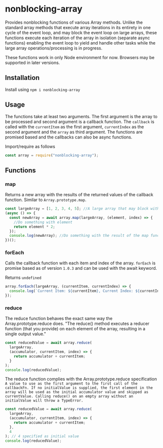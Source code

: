 # nonblocking-array

Provides nonblocking functions of various Array methods. Unlike the standard array methods that execute array iterations in its entirety in one cycle of the event loop, and may block the event loop on large arrays, these functions execute each iteration of the array in isolation (separate async functions) enabling the event loop to yield and handle other tasks while the large array operations/processing is in progress.

These functions work in only Node environment for now. Browsers may be supported in later versions.

## Installation

Install using `npm i nonblocking-array`

## Usage

The functions take at least two arguments. The first argument is the array to be processed and second argument is a callback function.
The `callback` is called with the `currentItem` as the first argument, `currentIndex` as the second argument and the `array` as third argument.
The functions are promised based and the callbacks can also be async functions.

Import/require as follows

```js
const array = require("nonblocking-array");
```

## Functions

### map

Returns a new array with the results of the returned values of the callback function. Similar to `Array.prototype.map`.

```js
const largeArray = [1, 2, 3, 4, 5]; //A large array that may block with regular Array.map
(async () => {
  const newArray = await array.map(largeArray, (element, index) => {
    //Do something with element
    return element * 2;
  });
  console.log(newArray); //Do something with the result of the map function
})();
```

### forEach

Calls the callback function with each item and index of the array.
`forEach` is promise based as of version `1.0.3` and can be used with the await keyword.

Returns `undefined`

```js
array.forEach(largeArray, (currentItem, currentIndex) => {
  console.log(`Current Item: ${currentItem}, Current Index: ${currentIndex}`);
});
```

### reduce

The reduce function behaves the exact same way the Array.prototype.reduce does.
"The reduce() method executes a reducer function (that you provide) on each element of the array, resulting in a single output value."

```js
const reducedValue = await array.reduce(
  largeArray,
  (accumulator, currentItem, index) => {
    return accumulator + currentItem;
  }
);
console.log(reducedValue);
```

The reduce function complies with the Array.prototype.reduce specification `A value to use as the first argument to the first call of the callbackFn. If no initialValue is supplied, the first element in the array will be used as the initial accumulator value and skipped as currentValue. Calling reduce() on an empty array without an initialValue will throw a TypeError.`

```js
const reducedValue = await array.reduce(
  largeArray,
  (accumulator, currentItem, index) => {
    return accumulator + currentItem;
  },
  4
); // 4 specified as initial value
console.log(reducedValue);
```
